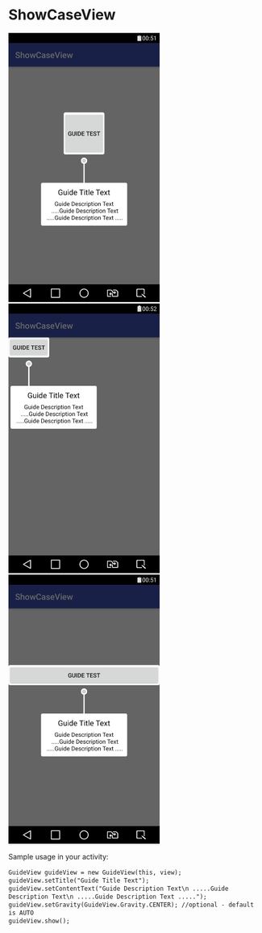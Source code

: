 # ShowCaseView

<img src="./screenshots/Screenshot_2018-01-21-00-51-52.png" width="300">
<img src="./screenshots/Screenshot_2018-01-21-00-52-43.png" width="300">
<img src="./screenshots/Screenshot_2018-01-21-00-51-21.png" width="300">

Sample usage in your activity:

    GuideView guideView = new GuideView(this, view);
    guideView.setTitle("Guide Title Text");
    guideView.setContentText("Guide Description Text\n .....Guide Description Text\n .....Guide Description Text .....");
    guideView.setGravity(GuideView.Gravity.CENTER); //optional - default is AUTO
    guideView.show();


